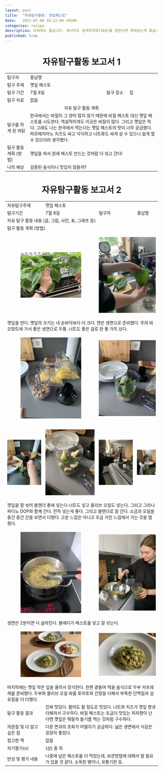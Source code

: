 ```yaml
---
layout: post
title:  "자유탐구활동: 깻잎페스토"
date:   2021-07-08 10:12:00 +0200
categories: recipe
description: 비워둬도 좋습니다. 혹시라도 검색최적화(SEO)를 원한다면 채워넣는게 좋습니다.
published: true
---
```

 
<h1 style='text-align:center;font-weight:bold;'>자유탐구활동 보고서 1</h1>

<table>
  <tr>
    <td style="width: 15%;">탐구자</td>
    <td style="width: 85%;" colspan=3>홍남명</td>
  </tr>
  <tr>
    <td>탐구 주제</td>
    <td colspan=3>깻잎 페스토 </td>
  </tr>
  <tr>
    <td>탐구 기간</td>
    <td style="width: 50%;" >7월 8일</td>
    <td style="width: 15%;" >탐구 장소</td>
    <td style="width: 20%;" >집 </td>
  </tr>
  <tr>
    <td>탐구 자료</td>
    <td colspan=3>없음</td>
  </tr>
  <tr>
    <td colspan=4 style='text-align:center'>자유 탐구 활동 계획</td>
  </tr>
  <tr>
    <td>탐구를 하게 된 까닭</td>
    <td colspan=3>한국에서는 바질이 그 양이 많지 않기 때문에 바질 페스토 대신 깻잎 페스토를 시도한다. 역설적이게도 이곳은 바질이 많다. 그리고 깻잎은 적다. 그래도 나는 한국에서 먹는다는 깻잎 페스토의 맛이 너무 궁금했다. 파르메지아노 치즈도 싸고 넉넉하고 너트류도 싸게 살 수 있으니 쉽게 할 수 있으리라 생각했다. </td>
  </tr>
  <tr>
    <td>탐구 활동 계획 (방법)</td>
    <td colspan=3>
    깻잎을 따서 원래 페스토 만드는 것처럼 다 섞고 간다! </td>
  </tr>
  <tr>
    <td>나의 예상</td>
    <td colspan=3>검증된 음식이니 맛있지 않을까?</td>
  </tr>
</table>
   
<h1 style='text-align:center;font-weight:bold;'>자유탐구활동 보고서 2</h1> 

<table>
  <tr>
    <td style="width: 15%;">자유탐구주제</td>
    <td style="width: 85%;" colspan=3>깻잎 페스토</td>
  </tr>
  <tr>
    <td style="width: 15%;">탐구기간</td>
    <td style="width: 35%;">7월 8일</td>
    <td style="width: 15%;">탐구자</td>
    <td style="width: 35%;">홍남명</td>
  </tr>
  <tr>
    <td colspan=4> 자유 탐구 활동 내용 (글, 그림, 사진, 표, 그래프 등)</td>
  </tr>
  <tr>
    <td colspan=4>탐구 활동 계획 (방법)</td>
  </tr>
  <tr>
     <td colspan=2>
       <p align="center">
     <img src="/asset/images/perilla-pesto_1_size.jpg" width="200px" />
     </p>
     </td>
     <td colspan=2>
     <p align="center">
     <img src="/asset/images/perilla-pesto_2_wash.jpg" width="200px" />
     </p>
     </td>
  </tr>
  <tr>
  <td colspan=4>
     깻잎을 딴다. 깻잎의 크기는 내 손바닥보다 더 크다. 면은 생면으로 준비했다. 무려 비오맠트에 가서 좋은 생면으로 두통. 너트도 좋은 걸로 한 통 가득 샀다. 
 </td>
  </tr>
  <tr>
    <td colspan=2>
     <p align="center">
     <img src="/asset/images/perilla-pesto_3_Nut.jpg" width="200px" />
     </p>
    </td>
    <td colspan=2>
     <p align="center">
     <img src="/asset/images/perilla-pesto_4_Mix.jpg" width="200px" />
     </p>
    </td>
  </tr>
  <tr>
    <td style="width: 25%;" colspan=1>
     <p align="center">
     <img src="/asset/images/perilla-pesto_5_add-cheese.jpg" width="200px" />
     </p>
    </td>
    <td style="width: 25%;" colspan=1>
     <p align="center">
     <img src="/asset/images/perilla-pesto_6_add-cheese2.jpg" width="200px" />
     </p>
    </td>
    <td style="width: 25%;" colspan=1>
     <p align="center">
     <img src="/asset/images/perilla-pesto_8_mix-it-all.jpg" width="200px" />
     </p>
    </td>
    <td style="width: 25%;" colspan=1>
     <p align="center">
     <img src="/asset/images/perilla-pesto_9_add-some-oil.jpg" width="200px" />
     </p>
    </td>
  </tr>
  <tr>
    <td colspan=4>
    깻잎을 잘 씻어 블렌더 통에 넣는다 너트도 넣고 올리브 오일도 넣는다. 그리고 그라나 파다노 DOP와 함께 간다. 잔뜩 넣는게 좋다. 그리고 블렌더로 잘 간다. 소금과 오일을 중간 중간 간을 보면서 더했다. 고운 느낌은 아니고 조금 거친 느낌에서 가는 것을 멈췄다. 
    </td>
  </tr>
  <tr>
   <td colspan=2> 
     <p align="center">
     <img src="/asset/images/perilla-pesto_7_boil-pasta.jpg" width="200px" />
     </p>
   </td>
   <td colspan=2> 
     <p align="center">
     <img src="/asset/images/perilla-pesto_10_plating.jpg" width="200px" />
     </p>
    </td>
  </tr>

  <tr>
    <td colspan=4> 
    생면은 2분이면 다 삶아진다. 볼에다가 페스토를 넣고 잘 섞는다. 
    </td>
  </tr>
  <tr>
   <td colspan=2> 
     <p align="center">
     <img src="/asset/images/perilla-pesto_11_finish.jpg" width="200px" />
     </p>
   </td>
      <td colspan=2> 
     <p align="center">
     <img src="/asset/images/perilla-pesto_12_close-up.jpg" width="200px" />
     </p>
   </td>
  </tr>
 
  <tr>
   <td colspan=4> 
    마지막에는 깻잎 작은 잎을 올려서 장식한다. 한편 곁들여 먹을 음식으로 두부 카프레제를 준비했다. 두부와 올리브 오일 바울 토마토와 간장을 더해서 부족한 단백질과 섬유질을 더 더했다. 
   </td>
  </tr>

  <tr>
    <td style="width: 15%;">탐구 활동 결과</td>
    <td style="width: 85%;" colspan=3> 진짜 맛있다. 팔아도 될 정도로 맛있다. 너트와 치즈가 깻잎 향과 더해져서 구수하다. 바질 페스토는 조금더 맛있는 피자향이 난다면 깻잎은 뭐랄까 들기름 먹는 것처럼 구수하다. 
 </td>
  </tr>
  <tr>
    <td style="width: 15%;">의문점 및 더 알고 싶은 점</td>
    <td style="width: 85%;" colspan=3> 다른 면과의 조화가 어떨지가 궁금하다. 넓은 생면에서 식감은 굉장히 좋았다. 
 </td>
  </tr>
  <tr>
    <td style="width: 15%;">참고한 책</td>
    <td style="width: 85%;" colspan=3> 없음 </td>
  </tr>
  <tr>
    <td style="width: 15%;">자기평가(o)</td>
    <td style="width: 85%;" colspan=3> (상) 중 하 </td>
  </tr>
  <tr>
    <td style="width: 15%;">반성 및 평가 내용</td>
    <td style="width: 85%;" colspan=3> 나중에 남은 페스토를 더 먹었는데, 보관방법에 대해서 알 필요가 있을 것 같다. 소독한 병이나, 유통기한 등.  </td>
  </tr>
</table>
